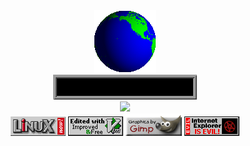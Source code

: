 <!-- Hello World -->
<div align="center">
<img src="assets/earth.gif"><br>
<img style="" src="assets/hello.gif">
</div>

<!-- Visitors -->
<div align="center">
<img src="https://profile-counter.glitch.me/seajee/count.svg">
</div>

<!-- GIFS -->
<div align="center">
<img src="assets/linuxnow.gif">
<img src="assets/vim.gif">
<img src="assets/gfx_by_gimp.gif">
<img src="assets/evilexplorer.gif">
</div>